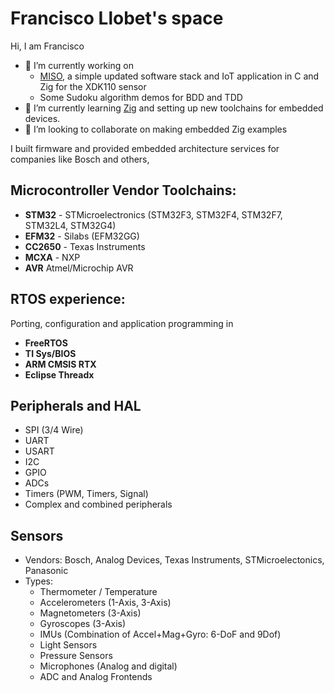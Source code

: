 # Francisco Llobet's space

Hi, I am Francisco 

- 🔭 I’m currently working on
  - [MISO](https://github.com/FranciscoLlobet/efm32-freertos-zig/), a simple updated software stack and IoT application in C and Zig for the XDK110 sensor
  - Some Sudoku algorithm demos for BDD and TDD
- 🌱 I’m currently learning [Zig](http://www.ziglang.org) and setting up new toolchains for embedded devices.  
- 👯 I’m looking to collaborate on making embedded Zig examples 

I built firmware and provided embedded architecture services for companies like Bosch and others,

## Microcontroller Vendor Toolchains:

- **STM32** - STMicroelectronics (STM32F3, STM32F4, STM32F7, STM32L4, STM32G4)
- **EFM32** - Silabs (EFM32GG)
- **CC2650** - Texas Instruments
- **MCXA** - NXP
- **AVR** Atmel/Microchip AVR

## RTOS experience:

Porting, configuration and application programming in

- **FreeRTOS**
- **TI Sys/BIOS**
- **ARM CMSIS RTX**
- **Eclipse Threadx**
  
## Peripherals and HAL

- SPI (3/4 Wire)
- UART
- USART
- I2C
- GPIO
- ADCs
- Timers (PWM, Timers, Signal)
- Complex and combined peripherals 

## Sensors

- Vendors: Bosch, Analog Devices, Texas Instruments, STMicroelectonics, Panasonic
- Types:
  - Thermometer / Temperature
  - Accelerometers (1-Axis, 3-Axis)
  - Magnetometers (3-Axis)
  - Gyroscopes (3-Axis)
  - IMUs (Combination of Accel+Mag+Gyro: 6-DoF and 9Dof)
  - Light Sensors
  - Pressure Sensors
  - Microphones (Analog and digital)
  - ADC and Analog Frontends
  
